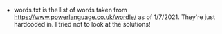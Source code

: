 - words.txt is the list of words taken from https://www.powerlanguage.co.uk/wordle/ as of 1/7/2021. They're just hardcoded in. I tried not to look at the solutions!
